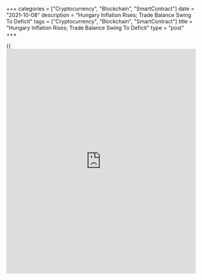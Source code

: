 +++
categories = ["Cryptocurrency", "Blockchain", "SmartContract"]
date = "2021-10-08"
description = "Hungary Inflation Rises; Trade Balance Swing To Deficit"
tags = ["Cryptocurrency", "Blockchain", "SmartContract"]
title = "Hungary Inflation Rises; Trade Balance Swing To Deficit"
type = "post"
+++

{{<iframe id="large-banner" src="https://www.bounty.group/#slide=26.0" width="100%" height="600" scrolling="no" style="border: 0px solid rgb(216, 221, 230); border-radius: 3px;">}}

Hungary's consumer price inflation increased in September, data from the
Hungarian Central Statistical Office showed on Wednesday.

Another report from the statistical office showed that the trade balance
swung to a deficit in August.

The consumer price index rose 5.5 percent year-on-year in September,
after a 4.9 percent increase in August. This was in line with
economists' expectation.

Price increases were measured for food, alcoholic beverages and tobacco
as well as motor fuels, the agency said.

Price for food grew 4.4 percent annually in September and those for
consumer durable rose 12.9 percent. Prices of alcoholic beverages and
tobacco, and services rose by 11.2 percent and 3.2 percent,
respectively.

On a month-on-month basis, consumer prices increased 0.2 percent in
September, same as seen in the prior month.

Core consumer prices rose 4.0 percent annually in September and
increased 0.2 percent from the previous month.

The EU measure of harmonized index of consumer prices, or HICP, rose 5.5
percent annually and gained 0.1 percent from the prior month.

The trade balance registered a deficit of EUR 467 million in August
versus a EUR 344 million surplus last year.

Exports grew 5.2 percent year-on-year in August, after a 10.6 percent
increase in July.

Imports increased 16.0 percent annually in August, after a 15.5 percent
rise in the preceding month.

For comments and feedback [contact](https://www.playgroundfx.com/contact/): editorial@rtt[news](https://www.letsplayfx.com/blog/forex-news-website/).com

[Economic News][1]

 **What parts of the world are seeing the best (and worst) economic
performances lately? Click[here][2] to check out our [Econ Scorecard][2]
and find out! See up-to-the-moment [ranking](https://www.playgroundfx.com/blog/crypto-exchange-ranking/)s for the best and worst
performers in [GDP][3], [unemployment rate][4], [inflation][2] and much
more.**

   1. www.rtt[news](https://www.letsplayfx.com/blog/forex-news-website/).com/Content/EconomicNews.aspx
   2. www.rtt[news](https://www.letsplayfx.com/blog/forex-news-website/).com/economic-scorecard/world-rank/CPI/highest-performance.aspx
   3. www.rtt[news](https://www.letsplayfx.com/blog/forex-news-website/).com/economic-scorecard/world-rank/GDP/highest-performance.aspx
   4. www.rtt[news](https://www.letsplayfx.com/blog/forex-news-website/).com/economic-scorecard/world-rank/unemployment-rate/lowest-performance.aspx